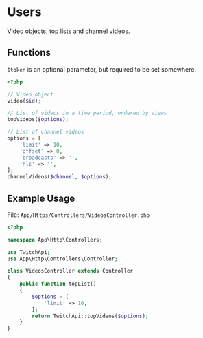 # Users

Video objects, top lists and channel videos.

## Functions

```$token``` is an optional parameter, but required to be set somewhere.

```php
<?php

// Video object
video($id);

// List of videos in a time period, ordered by views
topVideos($options);

// List of channel videos
options = [
    'limit' => 10,
    'offset' => 0,
    'broadcasts' => '',
    'hls' => '',
];
channelVideos($channel, $options);

```

## Example Usage

File: ```App/Https/Controllers/VideosController.php```

```php
<?php

namespace App\Http\Controllers;

use TwitchApi;
use App\Http\Controllers\Controller;

class VideosController extends Controller
{
    public function topList()
    {
        $options = [
            'limit' => 10,
        ];
        return TwitchApi::topVideos($options);
    }
}
```
